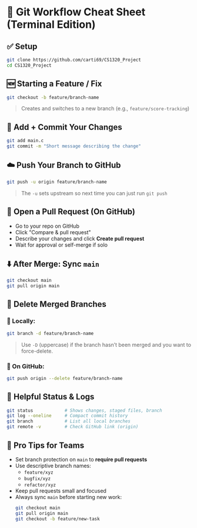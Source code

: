 # 📝 Git Workflow Cheat Sheet (Terminal Edition)

## ✅ Setup

```bash
git clone https://github.com/carti69/CS1320_Project
cd CS1320_Project
```

## 🆕 Starting a Feature / Fix

```bash
git checkout -b feature/branch-name
```
> Creates and switches to a new branch (e.g., `feature/score-tracking`)

## 💾 Add + Commit Your Changes

```bash
git add main.c
git commit -m "Short message describing the change"
```

## ☁️ Push Your Branch to GitHub

```bash
git push -u origin feature/branch-name
```
> The `-u` sets upstream so next time you can just run `git push`

## 🔁 Open a Pull Request (On GitHub)

- Go to your repo on GitHub
- Click "Compare & pull request"
- Describe your changes and click **Create pull request**
- Wait for approval or self-merge if solo

## ⬇️ After Merge: Sync `main`

```bash
git checkout main
git pull origin main
```

## 🧹 Delete Merged Branches

### 🔸 Locally:

```bash
git branch -d feature/branch-name
```

> Use `-D` (uppercase) if the branch hasn’t been merged and you want to force-delete.

### 🔸 On GitHub:

```bash
git push origin --delete feature/branch-name
```

## 🧠 Helpful Status & Logs

```bash
git status            # Shows changes, staged files, branch
git log --oneline     # Compact commit history
git branch            # List all local branches
git remote -v         # Check GitHub link (origin)
```

## 🚨 Pro Tips for Teams

- Set branch protection on `main` to **require pull requests**
- Use descriptive branch names:
  - `feature/xyz`
  - `bugfix/xyz`
  - `refactor/xyz`
- Keep pull requests small and focused
- Always sync `main` before starting new work:
  ```bash
  git checkout main
  git pull origin main
  git checkout -b feature/new-task
  ```

